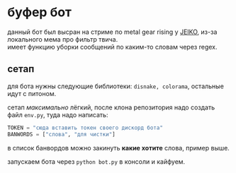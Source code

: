 # буфер бот

данный бот был высран на стриме по metal gear rising у [JEIKO](https://t.me/jeikohub), из-за локального мема про фильтр твича.  
имеет функцию уборки сообщений по каким-то словам через regex.

## сетап

для бота нужны следующие библиотеки: `disnake, colorama`, остальные идут с питоном.

сетап *максимально* лёгкий, после клона репозитория надо создать файл `env.py`, туда надо написать:
```py
TOKEN = "сюда вставить токен своего дискорд бота"
BANWORDS = ["слова", "для чистки"]
```
в список банвордов можно закинуть **какие хотите** слова, пример выше.

запускаем бота через `python bot.py` в консоли и кайфуем.
